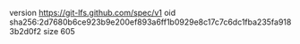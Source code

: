 version https://git-lfs.github.com/spec/v1
oid sha256:2d7680b6ce923b9e200ef893a6ff1b0929e8c17c7c6dc1fba235fa9183b2d0f2
size 605

